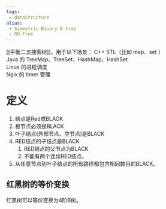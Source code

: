 ```yaml
---
tags:
 - dataStructure 
alias:
 - Symmetric Binary B-tree
 - RB-Tree
---
```

[[平衡二叉搜索树]]，用于以下场景：
C++ STL（比如 map、set ）  
Java 的 TreeMap、TreeSet、HashMap、HashSet  
Linux 的进程调度  
Ngix 的 timer 管理
# 定义
1. 结点是Red或BLACK
2. 根节点必须是BLACK
3. 叶子结点(外部节点、空节点)是BLACK
4. RED结点的子结点是BLACK
	1. RED结点的父节点为BLACK
	2. 不能有两个连续RED结点。
5. 从任意节点到叶子结点的所有路径都包含相同数目的BLACK。
## 红黑树的等价变换
红黑树可以等价变换为4阶B树。

